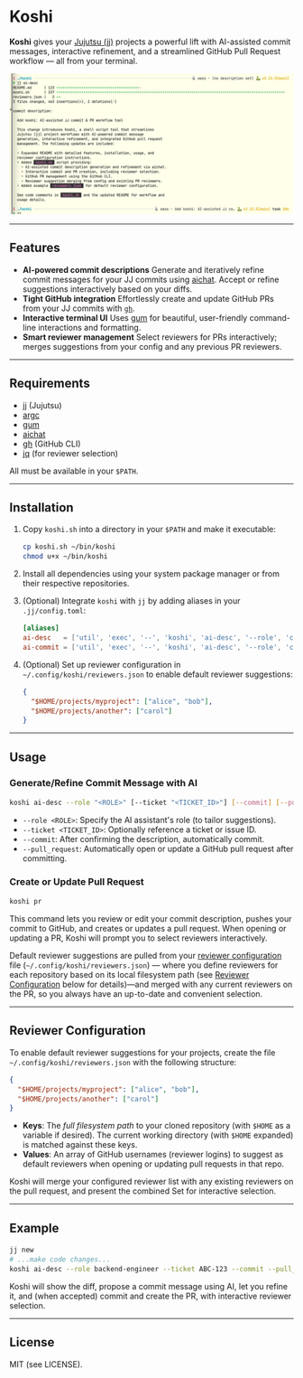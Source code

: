 # Koshi

**Koshi** gives your [Jujutsu (jj)](https://github.com/jj-vcs/jj) projects a powerful lift with AI-assisted commit messages, interactive refinement, and a streamlined GitHub Pull Request workflow — all from your terminal.

![AI-assisted Commit Message Example](koshi-ai-desc.png)

---

## Features

- **AI-powered commit descriptions**
  Generate and iteratively refine commit messages for your JJ commits using [aichat](https://github.com/sigoden/aichat). Accept or refine suggestions interactively based on your diffs.
- **Tight GitHub integration**
  Effortlessly create and update GitHub PRs from your JJ commits with [`gh`](https://cli.github.com/).
- **Interactive terminal UI**
  Uses [gum](https://github.com/charmbracelet/gum) for beautiful, user-friendly command-line interactions and formatting.
- **Smart reviewer management**
  Select reviewers for PRs interactively; merges suggestions from your config and any previous PR reviewers.

---

## Requirements

- [jj](https://github.com/martinvonz/jj) (Jujutsu)
- [argc](https://github.com/sigoden/argc)
- [gum](https://github.com/charmbracelet/gum)
- [aichat](https://github.com/sigoden/aichat)
- [gh](https://cli.github.com/) (GitHub CLI)
- [jq](https://stedolan.github.io/jq/) (for reviewer selection)

All must be available in your `$PATH`.

---

## Installation

1. Copy `koshi.sh` into a directory in your `$PATH` and make it executable:

   ```sh
   cp koshi.sh ~/bin/koshi
   chmod u+x ~/bin/koshi
   ```

2. Install all dependencies using your system package manager or from their respective repositories.

3. (Optional) Integrate `koshi` with `jj` by adding aliases in your `.jj/config.toml`:

   ```toml
   [aliases]
   ai-desc   = ['util', 'exec', '--', 'koshi', 'ai-desc', '--role', 'code-author']
   ai-commit = ['util', 'exec', '--', 'koshi', 'ai-desc', '--role', 'code-author', '--commit']
   ```

4. (Optional) Set up reviewer configuration in `~/.config/koshi/reviewers.json` to enable default reviewer suggestions:

   ```json
   {
     "$HOME/projects/myproject": ["alice", "bob"],
     "$HOME/projects/another": ["carol"]
   }
   ```

---

## Usage

### Generate/Refine Commit Message with AI

```sh
koshi ai-desc --role "<ROLE>" [--ticket "<TICKET_ID>"] [--commit] [--pull_request]
```

- `--role <ROLE>`: Specify the AI assistant's role (to tailor suggestions).
- `--ticket <TICKET_ID>`: Optionally reference a ticket or issue ID.
- `--commit`: After confirming the description, automatically commit.
- `--pull_request`: Automatically open or update a GitHub pull request after committing.

### Create or Update Pull Request

```sh
koshi pr
```

This command lets you review or edit your commit description, pushes your commit to GitHub, and creates or updates a pull request. When opening or updating a PR, Koshi will prompt you to select reviewers interactively.

Default reviewer suggestions are pulled from your [reviewer configuration](#reviewer-configuration) file (`~/.config/koshi/reviewers.json`) — where you define reviewers for each repository based on its local filesystem path (see [Reviewer Configuration](#reviewer-configuration) below for details)—and merged with any current reviewers on the PR, so you always have an up-to-date and convenient selection.

---

## Reviewer Configuration

To enable default reviewer suggestions for your projects, create the file `~/.config/koshi/reviewers.json` with the following structure:

```json
{
  "$HOME/projects/myproject": ["alice", "bob"],
  "$HOME/projects/another": ["carol"]
}
```

- **Keys**: The _full filesystem path_ to your cloned repository (with `$HOME` as a variable if desired). The current working directory (with `$HOME` expanded) is matched against these keys.
- **Values**: An array of GitHub usernames (reviewer logins) to suggest as default reviewers when opening or updating pull requests in that repo.

Koshi will merge your configured reviewer list with any existing reviewers on the pull request, and
present the combined Set for interactive selection.

---

## Example

```sh
jj new
# ...make code changes...
koshi ai-desc --role backend-engineer --ticket ABC-123 --commit --pull_request
```

Koshi will show the diff, propose a commit message using AI, let you refine it, and (when accepted) commit and create the PR, with interactive reviewer selection.

---

## License

MIT (see LICENSE).

